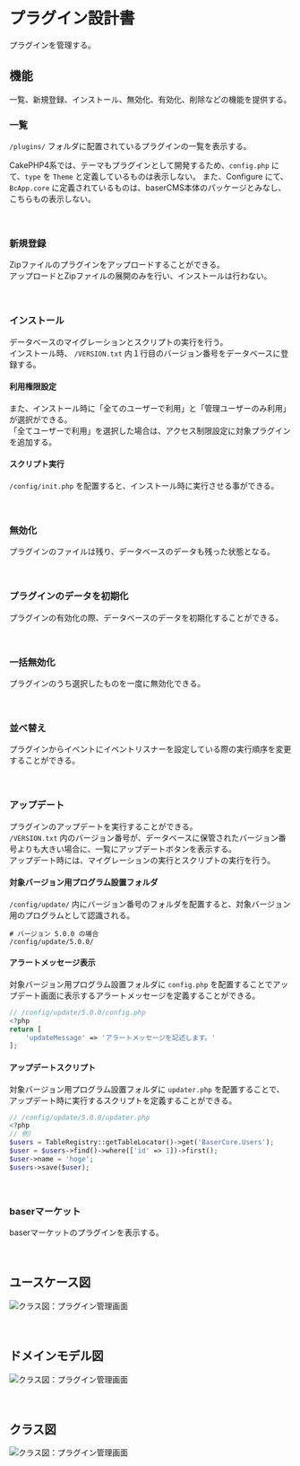 # プラグイン設計書

プラグインを管理する。
　
## 機能

一覧、新規登録、インストール、無効化、有効化、削除などの機能を提供する。

### 一覧
`/plugins/` フォルダに配置されているプラグインの一覧を表示する。
  
CakePHP4系では、テーマもプラグインとして開発するため、`config.php` にて、`type` を `Theme` と定義しているものは表示しない。
また、Configure にて、 `BcApp.core` に定義されているものは、baserCMS本体のパッケージとみなし、こちらもの表示しない。

　
### 新規登録
Zipファイルのプラグインをアップロードすることができる。  
アップロードとZipファイルの展開のみを行い、インストールは行わない。

　
### インストール
データベースのマイグレーションとスクリプトの実行を行う。  
インストール時、 `/VERSION.txt` 内１行目のバージョン番号をデータベースに登録する。  

#### 利用権限設定
また、インストール時に「全てのユーザーで利用」と「管理ユーザーのみ利用」が選択ができる。  
「全てユーザーで利用」を選択した場合は、アクセス制限設定に対象プラグインを追加する。

#### スクリプト実行
`/config/init.php` を配置すると、インストール時に実行させる事ができる。

　
### 無効化
プラグインのファイルは残り、データベースのデータも残った状態となる。

　
### プラグインのデータを初期化
プラグインの有効化の際、データベースのデータを初期化することができる。

　
### 一括無効化
プラグインのうち選択したものを一度に無効化できる。

　
### 並べ替え
プラグインからイベントにイベントリスナーを設定している際の実行順序を変更することができる。

　
### アップデート
プラグインのアップデートを実行することができる。  
`/VERSION.txt` 内のバージョン番号が、データベースに保管されたバージョン番号よりも大きい場合に、一覧にアップデートボタンを表示する。  
アップデート時には、マイグレーションの実行とスクリプトの実行を行う。

#### 対象バージョン用プログラム設置フォルダ
`/config/update/` 内にバージョン番号のフォルダを配置すると、対象バージョン用のプログラムとして認識される。

```shell
# バージョン 5.0.0 の場合
/config/update/5.0.0/
```

#### アラートメッセージ表示
対象バージョン用プログラム設置フォルダに `config.php` を配置することでアップデート画面に表示するアラートメッセージを定義することができる。

```php
// /config/update/5.0.0/config.php
<?php
return [
    'updateMessage' => 'アラートメッセージを記述します。'
];
```

#### アップデートスクリプト
対象バージョン用プログラム設置フォルダに `updater.php` を配置することで、アップデート時に実行するスクリプトを定義することができる。
```php
// /config/update/5.0.0/updater.php
<?php
// 例）
$users = TableRegistry::getTableLocator()->get('BaserCore.Users');
$user = $users->find()->where(['id' => 1])->first();
$user->name = 'hoge';
$users->save($user);
```
　
### baserマーケット
baserマーケットのプラグインを表示する。

　
## ユースケース図

![クラス図：プラグイン管理画面](../../svg/use_case/plugins.svg)

　
## ドメインモデル図

![クラス図：プラグイン管理画面](../../svg/domain_model/plugins.svg)

　
## クラス図

![クラス図：プラグイン管理画面](../../svg/class/manage_plugins.svg)

